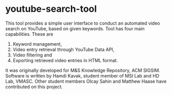 youtube-search-tool
===================

This tool provides a simple user interface to conduct an automated video search on YouTube, based on given keywords. 
Tool has four main capabilities. These are 

1) Keyword management, 
2) Video entry retrieval through YouTube Data API, 
3) Video filtering and 
4) Exporting retrieved video entries in HTML format.

It was originally developed for M&S Knowledge Repository, ACM SIGSIM. 
Software is written by Hamdi Kavak, student member of MSI Lab and HD Lab, VMASC. 
Other student members Olcay Sahin and Matthew Haase have contributed on this project.
